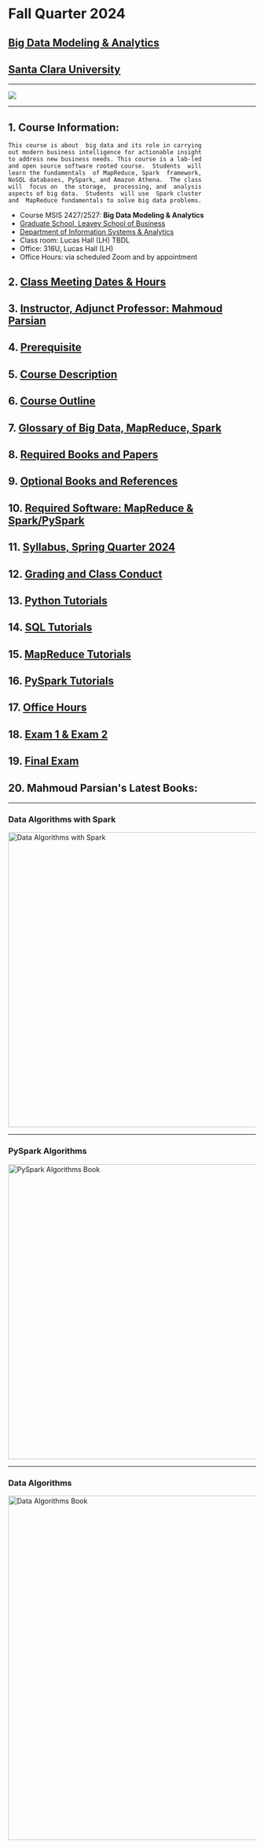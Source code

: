 # Fall Quarter 2024

## [Big Data Modeling & Analytics](https://www.scu.edu/business/graduate-degrees/ms-programs/ms-business-analytics/course-descriptions/)

## [Santa Clara University](http://scu.edu/)

<!-- comment -->
<!-- This is a comment, it will not be included -->
<!-- Big Data, Big Data Modeling & Analytics -->
<!-- MapReduce, map, mapper, reduce, reducer -->
<!-- Spark, Apache Spark, PySpark, Apache PySpark, RDD, DataFrame -->
<!-- Spark, PySpark, Transformations, Actions, Partitions -->
<!-- Spark, PySpark, RDD, DataFrame, Action -->
<!-- SCU web site  URL: https://www.scu.edu/business/graduate-degrees/ms-programs/ms-business-analytics/course-descriptions/ -->
<!-- SCU web site  online URL: https://onlinedegrees.scu.edu/academics/ -->
<!-- SCU masters business analytics curriculum -->
<!-- comment -->

--------------------------


<img src="images/big-data-words2.png"/>


----------------------------


## 1. Course Information: 

	This course is about  big data and its role in carrying 
	out modern business intelligence for actionable insight 
	to address new business needs. This course is a lab-led 
	and open source software rooted course.  Students  will 
	learn the fundamentals  of MapReduce, Spark  framework,
	NoSQL databases, PySpark, and Amazon Athena.  The class 
	will  focus on  the storage,  processing, and  analysis 
	aspects of big data.  Students  will use  Spark cluster 
	and  MapReduce fundamentals to solve big data problems.


* Course MSIS 2427/2527: **Big Data Modeling & Analytics**
* [Graduate School, Leavey School of Business](https://www.scu.edu/business/)
* [Department of Information Systems & Analytics](https://www.scu.edu/business/isa/)
* Class room: Lucas Hall (LH) TBDL
* Office: 316U, Lucas Hall (LH)
* Office Hours: via scheduled Zoom and by appointment


## 2.  [Class Meeting Dates & Hours](./web_docs/class_meeting_dates_and_hours.md)

## 3.  [Instructor, Adjunct Professor: Mahmoud Parsian](https://www.scu.edu/business/isa/faculty/parsian/)

## 4.  [Prerequisite](./web_docs/prerequisite.md)

## 5.  [Course Description](./web_docs/course_description.md)

## 6.  [Course Outline](./web_docs/course_outline.md)

## 7.  [Glossary of Big Data, MapReduce, Spark](./slides/glossary/glossary_of_big_data_and_mapreduce.md)

## 8.  [Required Books and Papers](./web_docs/required_books.md)

## 9.  [Optional Books and References](./web_docs/additional_books.md)

## 10.  [Required Software: MapReduce & Spark/PySpark](./web_docs/required_software.md)

## 11.  [Syllabus, Spring Quarter 2024](./syllabus/2024-Spring/README.md)

## 12. [Grading and Class Conduct](./web_docs/grading_and_class_conduct.md)

## 13. [Python Tutorials](./web_docs/python_tutorials.md)

## 14. [SQL Tutorials](./web_docs/sql_tutorials.md)

## 15. [MapReduce Tutorials](./web_docs/mapreduce_tutorials.md)

## 16. [PySpark Tutorials](./web_docs/pyspark_tutorials.md)

## 17. [Office Hours](./web_docs/office_hours.md)

## 18. [Exam 1 & Exam 2](./web_docs/midterm_exam.md)

## 19. [Final Exam](./web_docs/final_exam.md)

## 20. Mahmoud Parsian's Latest Books: 

-------

### Data Algorithms with Spark 

<a href="https://github.com/mahmoudparsian/data-algorithms-with-spark/blob/master/README.md">
    <img 
        alt="Data Algorithms with Spark" 
        src="images/Data_Algorithms_with_Spark_COVER_9781492082385.png"
        width="550" 
        height="600"
    >
</a>

------

### PySpark Algorithms 

<a href="https://www.amazon.com/PySpark-Algorithms-Version-Mahmoud-Parsian-ebook/dp/B07X4B2218/">
    <img 
        alt="PySpark Algorithms Book" 
        src="images/pyspark_algorithms.jpg"
        width="550" 
        height="600"
    >
</a>

-------

### Data Algorithms 

<a href="http://shop.oreilly.com/product/0636920033950.do">
    <img 
        alt="Data Algorithms Book" 
        src="images/large-image.jpg"
        width="550" 
        height="700"
    >
</a>
